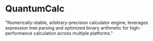 # QuantumCalc
"Numerically-stable, arbitrary-precision calculator engine; leverages expression tree parsing and optimized binary arithmetic for high-performance calculation across multiple platforms."
